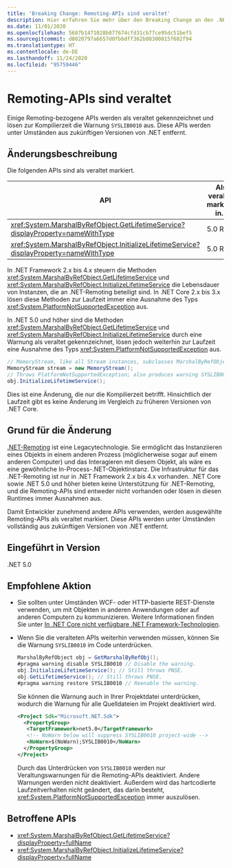 ```yaml
---
title: 'Breaking Change: Remoting-APIs sind veraltet'
description: Hier erfahren Sie mehr über den Breaking Change an den .NET-Kernbibliotheken in .NET 5.0, durch den einige Remoting-APIs als veraltet gelten und eine Warnung mit einer benutzerdefinierten Diagnose-ID auslösen.
ms.date: 11/01/2020
ms.openlocfilehash: 5687b1471028b077674cfd31cb77ce95dc51bef5
ms.sourcegitcommit: d8020797a6657d0fbbdff362b80300815f682f94
ms.translationtype: HT
ms.contentlocale: de-DE
ms.lasthandoff: 11/24/2020
ms.locfileid: "95759446"
---
```

# <a name="remoting-apis-are-obsolete"></a>Remoting-APIs sind veraltet

Einige Remoting-bezogene APIs werden als veraltet gekennzeichnet und lösen zur Kompilierzeit die Warnung `SYSLIB0010` aus. Diese APIs werden unter Umständen aus zukünftigen Versionen von .NET entfernt.

## <a name="change-description"></a>Änderungsbeschreibung

Die folgenden APIs sind als veraltet markiert.

| API | Als veraltet markiert in... |
| - | - |
| <xref:System.MarshalByRefObject.GetLifetimeService?displayProperty=nameWithType> | 5.0 RC1 |
| <xref:System.MarshalByRefObject.InitializeLifetimeService?displayProperty=nameWithType> | 5.0 RC1 |

In .NET Framework 2.x bis 4.x steuern die Methoden <xref:System.MarshalByRefObject.GetLifetimeService> und <xref:System.MarshalByRefObject.InitializeLifetimeService> die Lebensdauer von Instanzen, die an .NET-Remoting beteiligt sind. In .NET Core 2.x bis 3.x lösen diese Methoden zur Laufzeit immer eine Ausnahme des Typs <xref:System.PlatformNotSupportedException> aus.

In .NET 5.0 und höher sind die Methoden <xref:System.MarshalByRefObject.GetLifetimeService> und <xref:System.MarshalByRefObject.InitializeLifetimeService> durch eine Warnung als veraltet gekennzeichnet, lösen jedoch weiterhin zur Laufzeit eine Ausnahme des Typs <xref:System.PlatformNotSupportedException> aus.

```csharp
// MemoryStream, like all Stream instances, subclasses MarshalByRefObject.
MemoryStream stream = new MemoryStream();
// Throws PlatformNotSupportedException; also produces warning SYSLIB0010.
obj.InitializeLifetimeService();
```

Dies ist eine Änderung, die nur die Kompilierzeit betrifft. Hinsichtlich der Laufzeit gibt es keine Änderung im Vergleich zu früheren Versionen von .NET Core.

## <a name="reason-for-change"></a>Grund für die Änderung

[.NET-Remoting](/previous-versions/dotnet/netframework-1.1/kwdt6w2k(v=vs.71)) ist eine Legacytechnologie. Sie ermöglicht das Instanziieren eines Objekts in einem anderen Prozess (möglicherweise sogar auf einem anderen Computer) und das Interagieren mit diesem Objekt, als wäre es eine gewöhnliche In-Process-.NET-Objektinstanz. Die Infrastruktur für das .NET-Remoting ist nur in .NET Framework 2.x bis 4.x vorhanden. .NET Core sowie .NET 5.0 und höher bieten keine Unterstützung für .NET-Remoting, und die Remoting-APIs sind entweder nicht vorhanden oder lösen in diesen Runtimes immer Ausnahmen aus.

Damit Entwickler zunehmend andere APIs verwenden, werden ausgewählte Remoting-APIs als veraltet markiert. Diese APIs werden unter Umständen vollständig aus zukünftigen Versionen von .NET entfernt.

## <a name="version-introduced"></a>Eingeführt in Version

.NET 5.0

## <a name="recommended-action"></a>Empfohlene Aktion

- Sie sollten unter Umständen WCF- oder HTTP-basierte REST-Dienste verwenden, um mit Objekten in anderen Anwendungen oder auf anderen Computern zu kommunizieren. Weitere Informationen finden Sie unter [In .NET Core nicht verfügbare .NET Framework-Technologien](../../../porting/net-framework-tech-unavailable.md).

- Wenn Sie die veralteten APIs weiterhin verwenden müssen, können Sie die Warnung `SYSLIB0010` im Code unterdrücken.

  ```csharp
  MarshalByRefObject obj = GetMarshalByRefObj();
  #pragma warning disable SYSLIB0010 // Disable the warning.
  obj.InitializeLifetimeService(); // Still throws PNSE.
  obj.GetLifetimeService(); // Still throws PNSE.
  #pragma warning restore SYSLIB0010 // Reenable the warning.
  ```

  Sie können die Warnung auch in Ihrer Projektdatei unterdrücken, wodurch die Warnung für alle Quelldateien im Projekt deaktiviert wird.

  ```xml
  <Project Sdk="Microsoft.NET.Sdk">
    <PropertyGroup>
     <TargetFramework>net5.0</TargetFramework>
     <!-- NoWarn below will suppress SYSLIB0010 project-wide -->
     <NoWarn>$(NoWarn);SYSLIB0010</NoWarn>
    </PropertyGroup>
  </Project>
  ```

  Durch das Unterdrücken von `SYSLIB0010` werden nur Veraltungswarnungen für die Remoting-APIs deaktiviert. Andere Warnungen werden nicht deaktiviert. Außerdem wird das hartcodierte Laufzeitverhalten nicht geändert, das darin besteht, <xref:System.PlatformNotSupportedException> immer auszulösen.

## <a name="affected-apis"></a>Betroffene APIs

- <xref:System.MarshalByRefObject.GetLifetimeService?displayProperty=fullName>
- <xref:System.MarshalByRefObject.InitializeLifetimeService?displayProperty=fullName>

<!--

#### Category

Core .NET libraries

### Affected APIs

- `M:System.MarshalByRefObject.GetLifetimeService`
- `M:System.MarshalByRefObject.InitializeLifetimeService`

-->
